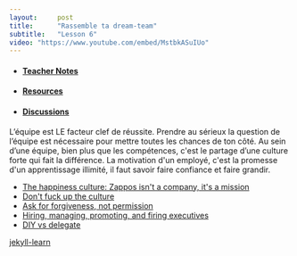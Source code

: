 ```yaml
---
layout:     post
title:      "Rassemble ta dream-team"
subtitle:   "Lesson 6"
video: "https://www.youtube.com/embed/MstbkASuIUo"
---
```

<!-- Everything underneath is going under the video -->
<div class="undervideo">
<div>
  <!-- Nav tabs -->
  <ul class="nav nav-tabs" role="tablist">
    <li role="presentation" class="active"><a href="#notes" aria-controls="notes" role="tab" data-toggle="tab"><h4>Teacher Notes</h4></a></li>
    <li role="presentation"><a href="#resources" aria-controls="resources" role="tab" data-toggle="tab"><h4>Resources</h4></a></li>
    <li role="presentation"><a href="#discussions" aria-controls="discussions" role="tab" data-toggle="tab"><h4>Discussions</h4></a></li>
  </ul>
  <!-- Tab panes -->
  <div class="tab-content">
    <div role="tabpanel" class="tab-pane fade in active" id="notes">
      <p>L’équipe est LE facteur clef de réussite. Prendre au sérieux la question de l’équipe est nécessaire pour mettre toutes les chances de ton côté. Au sein d’une équipe, bien plus que les compétences, c'est le partage d’une culture forte qui fait la différence. La motivation d'un employé, c'est la promesse d'un apprentissage illimité, il faut savoir faire confiance et faire grandir. </p>
    </div>
    <div role="tabpanel" class="tab-pane fade" id="resources">
      <ul>
        <li><a href="#">The happiness culture: Zappos isn't a company, it's a mission</a></li>
        <li><a href="#">Don't fuck up the culture</a></li>
        <li><a href="#">Ask for forgiveness, not permission</a></li>
        <li><a href="#">Hiring, managing, promoting, and firing executives</a></li>
        <li><a href="#">DIY vs delegate</a></li>
      </ul>
    </div>
    <div role="tabpanel" class="tab-pane fade" id="discussions">
      <a class="muut" href="https://muut.com/i/jekyll-learn/comments" type="dynamic">jekyll-learn</a>
      <script src="//cdn.muut.com/1/moot.min.js"></script></div>
    </div>
  </div>
</div>






